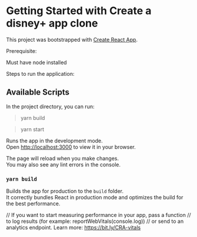 # Getting Started with Create a disney+ app clone

This project was bootstrapped with [Create React App](https://github.com/facebook/create-react-app).

Prerequisite:

Must have node installed

Steps to run the application:

## Available Scripts

In the project directory, you can run:

 > yarn build

 > yarn start

Runs the app in the development mode.\
Open [http://localhost:3000](http://localhost:3000) to view it in your browser.

The page will reload when you make changes.\
You may also see any lint errors in the console.

### `yarn build`

Builds the app for production to the `build` folder.\
It correctly bundles React in production mode and optimizes the build for the best performance.



// If you want to start measuring performance in your app, pass a function
// to log results (for example: reportWebVitals(console.log))
// or send to an analytics endpoint. Learn more: https://bit.ly/CRA-vitals